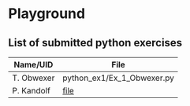 # Playground

## List of submitted python exercises 

| Name/UID    | File        |
| ----------- | ----------- |
| T. Obwexer  | python_ex1/Ex_1_Obwexer.py |
| P. Kandolf  | [file](python_ex1/kandolf.py)

